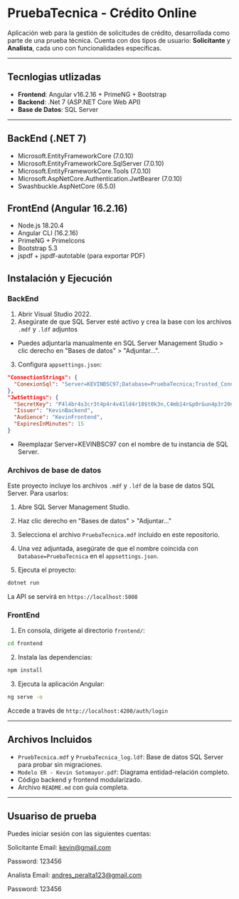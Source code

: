 # PruebaTecnica - Crédito Online
Aplicación web para la gestión de solicitudes de crédito, desarrollada como parte de una prueba técnica. Cuenta con dos tipos de usuario: **Solicitante** y **Analista**, cada uno con funcionalidades específicas.

---

## Tecnlogias utlizadas

- **Frontend**: Angular v16.2.16 + PrimeNG + Bootstrap
- **Backend**: .Net 7 (ASP.NET Core Web API)
- **Base de Datos**: SQL Server

---

## BackEnd (.NET 7)
- Microsoft.EntityFrameworkCore (7.0.10)
- Microsoft.EntityFrameworkCore.SqlServer (7.0.10)
- Microsoft.EntityFrameworkCore.Tools (7.0.10)
- Microsoft.AspNetCore.Authentication.JwtBearer (7.0.10)
- Swashbuckle.AspNetCore (6.5.0)

## FrontEnd (Angular 16.2.16)
- Node.js 18.20.4
- Angular CLI (16.2.16)
- PrimeNG + PrimeIcons
- Bootstrap 5.3
- jspdf + jspdf-autotable (para exportar PDF)

## Instalación y Ejecución
### BackEnd
1. Abrir Visual Studio 2022.
2. Asegúrate de que SQL Server esté activo y crea la base con los archivos `.mdf` y `.ldf` adjuntos 
  - Puedes adjuntarla manualmente en SQL Server Management Studio > clic derecho en "Bases de datos" > "Adjuntar...".
3. Configura `appsettings.json`:

```json
"ConnectionStrings": {
  "ConexionSql": "Server=KEVINBSC97;Database=PruebaTecnica;Trusted_Connection=True;MultipleActiveResultSets=true;TrustServerCertificate=True;"
},
"JwtSettings": {
  "SecretKey": "P4l4br4s3cr3t4p4r4v41ld4r10$t0k3n,C4mb14r&p0r&un4p3r20n4112d4d",
  "Issuer": "KevinBackend",
  "Audience": "KevinFrontend",
  "ExpiresInMinutes": 15
}
```

- Reemplazar Server=KEVINBSC97 con el nombre de tu instancia de SQL Server.

### Archivos de base de datos

Este proyecto incluye los archivos `.mdf` y `.ldf` de la base de datos SQL Server. Para usarlos:

1. Abre SQL Server Management Studio.
2. Haz clic derecho en "Bases de datos" > "Adjuntar..."
3. Selecciona el archivo `PruebaTecnica.mdf` incluido en este repositorio.
4. Una vez adjuntada, asegúrate de que el nombre coincida con `Database=PruebaTecnica` en el `appsettings.json`.

4. Ejecuta el proyecto:

```bash
dotnet run
```

La API se servirá en `https://localhost:5008`

### FrontEnd
1. En consola, dirígete al directorio `frontend/`:

```bash
cd frontend
```

2. Instala las dependencias:

```bash
npm install
```

3. Ejecuta la aplicación Angular:

```bash
ng serve -o
```

Accede a través de `http://localhost:4200/auth/login`

---

## Archivos Incluidos

- `PruebTecnica.mdf` y `PruebaTecnica_log.ldf`: Base de datos SQL Server para probar sin migraciones.
- `Modelo ER - Kevin Sotomayor.pdf`: Diagrama entidad-relación completo.
- Código backend y frontend modularizado.
- Archivo `README.md` con guía completa.

---

## Usuariso de prueba
Puedes iniciar sesión con las siguientes cuentas:

Solicitante
Email: kevin@gmail.com

Password: 123456

Analista
Email: andres_peralta123@gmail.com

Password: 123456

